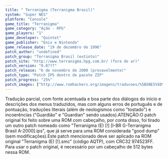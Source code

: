 ```yaml
---
title: " Terranigma (Terranigma Brasil)"
system: "Super NES"
platform: "Console"
game_title: "Terranigma"
game_category: "Ação - RPG"
game_players: "1"
game_developer: "Quintet"
game_publisher: "Enix e Nintendo"
game_release_date: "19 de dezembro de 1996"
patch_author: "undefined"
patch_group: "Terranigma Brasil (extinto)"
patch_site: "http://www.terranigma.hpg.com.br/ (fora do ar)"
patch_version: "0.8???"
patch_release: "6 de novembro de 2000 (provavelmente)"
patch_type: "Patch IPS dentro de pacote ZIP"
patch_progress: "25%"
patch_images: ["http://www.romhackers.org/imagens/traducoes/%5BSNES%5D%20Terranigma%20-%201.png","http://www.romhackers.org/imagens/traducoes/%5BSNES%5D%20Terranigma%20-%20Terranigma%20Brasil%20-%202.png","http://www.romhackers.org/imagens/traducoes/%5BSNES%5D%20Terranigma%20-%20Terranigma%20Brasil%20-%203.png"]
---
```

Tradução parcial, com fonte acentuada e boa parte dos diálogos do início e descrições dos menus traduzidos, mas com alguns erros de português e de pontuação, traduções literais (além de neologismos como "tostado") e incoerências ("Guardião" e "Guardian" sendo usados).ATENÇÃO:O patch original foi feito sobre uma ROM com cabeçalho, por conta disso, foi tirado um outro patch nomeado como "Terranigma (E) [!] [I-BR G-Terranigma Brasil A-2000].ips", que já serve para uma ROM considerada "good dump" (sem modificações).Este patch mencionado deve ser aplicado na ROM original "Terranigma (E) [!].smc" (código AQTP), com CRC32 974523FF. Para usar o patch original, é necessário por um cabeçalho de 512 bytes nessa ROM.